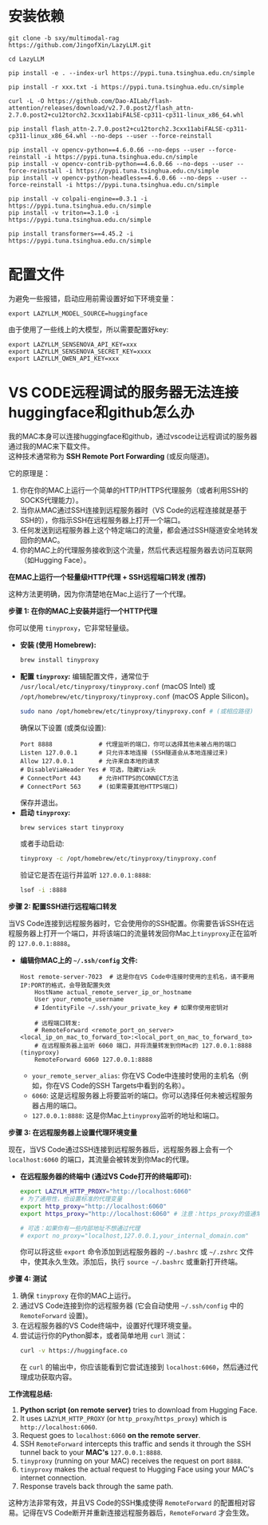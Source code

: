 # 安装依赖

```
git clone -b sxy/multimodal-rag https://github.com/JingofXin/LazyLLM.git

cd LazyLLM

pip install -e . --index-url https://pypi.tuna.tsinghua.edu.cn/simple

```

```
pip install -r xxx.txt -i https://pypi.tuna.tsinghua.edu.cn/simple
```

```
curl -L -O https://github.com/Dao-AILab/flash-attention/releases/download/v2.7.0.post2/flash_attn-2.7.0.post2+cu12torch2.3cxx11abiFALSE-cp311-cp311-linux_x86_64.whl

pip install flash_attn-2.7.0.post2+cu12torch2.3cxx11abiFALSE-cp311-cp311-linux_x86_64.whl --no-deps --user --force-reinstall

pip install -v opencv-python==4.6.0.66 --no-deps --user --force-reinstall -i https://pypi.tuna.tsinghua.edu.cn/simple
pip install -v opencv-contrib-python==4.6.0.66 --no-deps --user --force-reinstall -i https://pypi.tuna.tsinghua.edu.cn/simple
pip install -v opencv-python-headless==4.6.0.66 --no-deps --user --force-reinstall -i https://pypi.tuna.tsinghua.edu.cn/simple

pip install -v colpali-engine==0.3.1 -i https://pypi.tuna.tsinghua.edu.cn/simple
pip install -v triton==3.1.0 -i https://pypi.tuna.tsinghua.edu.cn/simple

pip install transformers==4.45.2 -i https://pypi.tuna.tsinghua.edu.cn/simple
```

# 配置文件

为避免一些报错，启动应用前需设置好如下环境变量：
```
export LAZYLLM_MODEL_SOURCE=huggingface
```
由于使用了一些线上的大模型，所以需要配置好key:
```
export LAZYLLM_SENSENOVA_API_KEY=xxx
export LAZYLLM_SENSENOVA_SECRET_KEY=xxxx
export LAZYLLM_QWEN_API_KEY=xxx
```

# VS CODE远程调试的服务器无法连接huggingface和github怎么办

我的MAC本身可以连接huggingface和github，通过vscode让远程调试的服务器通过我的MAC来下载文件。        
这种技术通常称为 **SSH Remote Port Forwarding** (或反向隧道)。        

它的原理是：        
1.  你在你的MAC上运行一个简单的HTTP/HTTPS代理服务（或者利用SSH的SOCKS代理能力）。        
2.  当你从MAC通过SSH连接到远程服务器时（VS Code的远程连接就是基于SSH的），你指示SSH在远程服务器上打开一个端口。            
3.  任何发送到远程服务器上这个特定端口的流量，都会通过SSH隧道安全地转发回你的MAC。            
4.  你的MAC上的代理服务接收到这个流量，然后代表远程服务器去访问互联网（如Hugging Face）。           


**在MAC上运行一个轻量级HTTP代理 + SSH远程端口转发 (推荐)**

这种方法更明确，因为你清楚地在Mac上运行了一个代理。

**步骤 1: 在你的MAC上安装并运行一个HTTP代理**

你可以使用 `tinyproxy`，它非常轻量级。
*   **安装 (使用 Homebrew):**
    ```bash
    brew install tinyproxy
    ```
*   **配置 `tinyproxy`:**
    编辑配置文件，通常位于 `/usr/local/etc/tinyproxy/tinyproxy.conf` (macOS Intel) 或 `/opt/homebrew/etc/tinyproxy/tinyproxy.conf` (macOS Apple Silicon)。
    ```bash
    sudo nano /opt/homebrew/etc/tinyproxy/tinyproxy.conf # (或相应路径)
    ```
    确保以下设置 (或类似设置):
    ```
    Port 8888             # 代理监听的端口，你可以选择其他未被占用的端口
    Listen 127.0.0.1      # 只允许本地连接 (SSH隧道会从本地连接过来)
    Allow 127.0.0.1       # 允许来自本地的请求
    # DisableViaHeader Yes # 可选，隐藏Via头
    # ConnectPort 443     # 允许HTTPS的CONNECT方法
    # ConnectPort 563     # (如果需要其他HTTPS端口)
    ```
    保存并退出。
*   **启动 `tinyproxy`:**
    ```bash
    brew services start tinyproxy
    ```
    或者手动启动:
    ```bash
    tinyproxy -c /opt/homebrew/etc/tinyproxy/tinyproxy.conf
    ```
    验证它是否在运行并监听 `127.0.0.1:8888`:
    ```bash
    lsof -i :8888
    ```

**步骤 2: 配置SSH进行远程端口转发**

当VS Code连接到远程服务器时，它会使用你的SSH配置。你需要告诉SSH在远程服务器上打开一个端口，并将该端口的流量转发回你Mac上`tinyproxy`正在监听的 `127.0.0.1:8888`。

*   **编辑你MAC上的 `~/.ssh/config` 文件:**
    ```
    Host remote-server-7023  # 这是你在VS Code中连接时使用的主机名，请不要用IP:PORT的格式，会导致配置失效
        HostName actual_remote_server_ip_or_hostname
        User your_remote_username
        # IdentityFile ~/.ssh/your_private_key # 如果你使用密钥对

        # 远程端口转发:
        # RemoteForward <remote_port_on_server> <local_ip_on_mac_to_forward_to>:<local_port_on_mac_to_forward_to>
        # 在远程服务器上监听 6060 端口，并将流量转发到你Mac的 127.0.0.1:8888 (tinyproxy)
        RemoteForward 6060 127.0.0.1:8888
    ```
    *   `your_remote_server_alias`: 你在VS Code中连接时使用的主机名（例如，你在VS Code的SSH Targets中看到的名称）。
    *   `6060`: 这是远程服务器上将要监听的端口。你可以选择任何未被远程服务器占用的端口。
    *   `127.0.0.1:8888`: 这是你Mac上`tinyproxy`监听的地址和端口。

**步骤 3: 在远程服务器上设置代理环境变量**

现在，当VS Code通过SSH连接到远程服务器后，远程服务器上会有一个 `localhost:6060` 的端口，其流量会被转发到你Mac的代理。

*   **在远程服务器的终端中 (通过VS Code打开的终端即可):**
    ```bash
    export LAZYLM_HTTP_PROXY="http://localhost:6060"
    # 为了通用性，也设置标准的代理变量
    export http_proxy="http://localhost:6060"
    export https_proxy="http://localhost:6060" # 注意：https_proxy的值通常也是http://开头的代理地址

    # 可选：如果你有一些内部地址不想通过代理
    # export no_proxy="localhost,127.0.0.1,your_internal_domain.com"
    ```
    你可以将这些 `export` 命令添加到远程服务器的 `~/.bashrc` 或 `~/.zshrc` 文件中，使其永久生效。添加后，执行 `source ~/.bashrc` 或重新打开终端。

**步骤 4: 测试**

1.  确保 `tinyproxy` 在你的MAC上运行。
2.  通过VS Code连接到你的远程服务器 (它会自动使用 `~/.ssh/config` 中的 `RemoteForward` 设置)。
3.  在远程服务器的VS Code终端中，设置好代理环境变量。
4.  尝试运行你的Python脚本，或者简单地用 `curl` 测试：
    ```bash
    curl -v https://huggingface.co
    ```
    在 `curl` 的输出中，你应该能看到它尝试连接到 `localhost:6060`，然后通过代理成功获取内容。

**工作流程总结:**
1.  **Python script (on remote server)** tries to download from Hugging Face.
2.  It uses `LAZYLM_HTTP_PROXY` (or `http_proxy`/`https_proxy`) which is `http://localhost:6060`.
3.  Request goes to `localhost:6060` **on the remote server**.
4.  SSH `RemoteForward` intercepts this traffic and sends it through the SSH tunnel back to your **MAC's** `127.0.0.1:8888`.
5.  `tinyproxy` (running on your MAC) receives the request on port `8888`.
6.  `tinyproxy` makes the actual request to Hugging Face using your MAC's internet connection.
7.  Response travels back through the same path.

这种方法非常有效，并且VS Code的SSH集成使得 `RemoteForward` 的配置相对容易。记得在VS Code断开并重新连接远程服务器后，`RemoteForward` 才会生效。